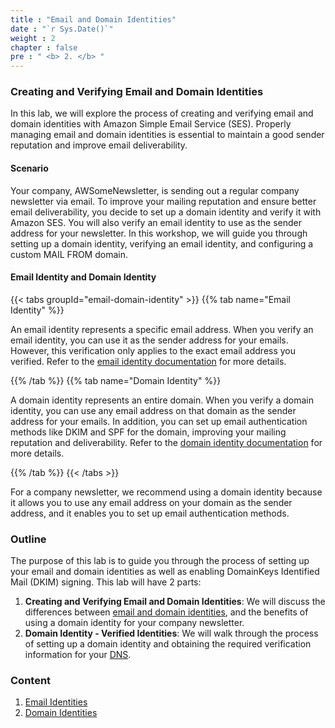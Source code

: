 ```yaml
---
title : "Email and Domain Identities"
date : "`r Sys.Date()`"
weight : 2
chapter : false
pre : " <b> 2. </b> "
---
```


### Creating and Verifying Email and Domain Identities
In this lab, we will explore the process of creating and verifying email and domain identities with Amazon Simple Email Service (SES). Properly managing email and domain identities is essential to maintain a good sender reputation and improve email deliverability.

#### Scenario
Your company, AWSomeNewsletter, is sending out a regular company newsletter via email. To improve your mailing reputation and ensure better email deliverability, you decide to set up a domain identity and verify it with Amazon SES. You will also verify an email identity to use as the sender address for your newsletter. In this workshop, we will guide you through setting up a domain identity, verifying an email identity, and configuring a custom MAIL FROM domain.

#### Email Identity and Domain Identity

{{< tabs groupId="email-domain-identity" >}}
{{% tab name="Email Identity" %}}

An email identity represents a specific email address. When you verify an email identity, you can use it as the sender address for your emails. However, this verification only applies to the exact email address you verified. Refer to the [email identity documentation](https://docs.aws.amazon.com/ses/latest/dg/creating-identities.html#verify-email-addresses-procedure) for more details.

{{% /tab %}}
{{% tab name="Domain Identity" %}}

A domain identity represents an entire domain. When you verify a domain identity, you can use any email address on that domain as the sender address for your emails. In addition, you can set up email authentication methods like DKIM and SPF for the domain, improving your mailing reputation and deliverability. Refer to the [domain identity documentation](https://docs.aws.amazon.com/ses/latest/dg/creating-identities.html#verify-domain-procedure)  for more details.

{{% /tab %}}
{{< /tabs >}}

For a company newsletter, we recommend using a domain identity because it allows you to use any email address on your domain as the sender address, and it enables you to set up email authentication methods.
 
### Outline

The purpose of this lab is to guide you through the process of setting up your email and domain identities as well as enabling DomainKeys Identified Mail (DKIM) signing. This lab will have 2 parts:

1. **Creating and Verifying Email and Domain Identities**: We will discuss the differences between [email and domain identities](https://docs.aws.amazon.com/ses/latest/DeveloperGuide/verify-addresses-and-domains.html), and the benefits of using a domain identity for your company newsletter.
2. **Domain Identity - Verified Identities**: We will walk through the process of setting up a domain identity and obtaining the required verification information for your [DNS](https://docs.aws.amazon.com/ses/latest/DeveloperGuide/verify-domains.html).

### Content

1. [Email Identities](2.1-email-identity)
2. [Domain Identities](2.2-domain-identity)
